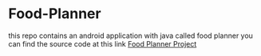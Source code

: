 # Food-Planner
this repo contains an android application with java called food planner
you can find the source code at this link
[Food Planner Project](https://github.com/AhmedzAbdalla/Android_Automotive/tree/4384fe140c7d53f1df2a85d3a1872bf5da9255a1/Android_Architectural_Design_Patterns/FoodPlanner)

